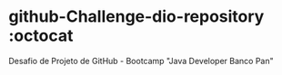 # github-Challenge-dio-repository :octocat
Desafio de Projeto de GitHub - Bootcamp "Java Developer Banco Pan"
